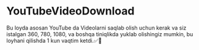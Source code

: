 # YouTubeVideoDownload
Bu loyda asosan YouTube da Videolarni saqlab olish uchun kerak va siz istalgan 360, 780, 1080, va boshqa tiniqlikda yuklab olishingiz mumkin, bu loyhani qilishda 1 kun vaqtim ketdi.✅🏁
